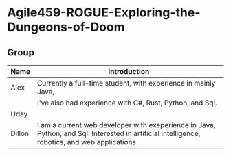 # Agile459-ROGUE-Exploring-the-Dungeons-of-Doom

## Group
| Name   | Introduction                          |
|--------|---------------------------------------|
| Alex   | Currently a full-time student, with experience in mainly Java, 
|        | I've also had experience with C#, Rust, Python, and Sql.
| Uday   |  |
| Dillon | I am a current web developer with exeperience in Java, Python, and Sql. Interested in artificial intelligence, robotics, and web applications |